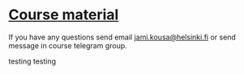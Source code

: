 # [Course material](https://docker-hy.github.io)

If you have any questions send email jami.kousa@helsinki.fi or send message in course telegram group.

testing testing
